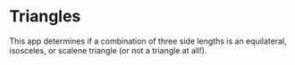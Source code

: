 # Triangles

This app determines if a combination of three side lengths is an equilateral, isosceles, or scalene triangle (or not a triangle at all!). 
